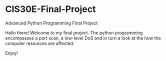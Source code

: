 # CIS30E-Final-Project
Advanced Python Programming Final Project

Hello there!
Welcome to my final project.  The python programming encompasses a port scan, a low-level DoS and in turn a look at the how the computer resources are affected.

Enjoy!

